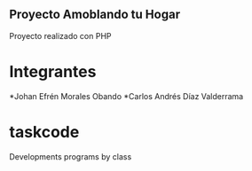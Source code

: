 ## Proyecto Amoblando tu Hogar
Proyecto realizado con PHP

# Integrantes

*Johan Efrén Morales Obando 
*Carlos Andrés Díaz Valderrama
  
# taskcode
Developments programs by class
